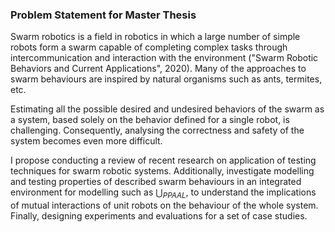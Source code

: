 ### Problem Statement for Master Thesis
Swarm robotics is a field in robotics in which a large number of simple robots form a swarm capable of completing complex tasks through intercommunication and interaction with the environment ("Swarm Robotic Behaviors and Current Applications", 2020). Many of the approaches to swarm behaviours are inspired by natural organisms such as ants, termites, etc. 

Estimating all the possible desired and undesired behaviors of the swarm as a system, based solely on the behavior defined for a single robot, is challenging. Consequently, analysing the correctness and safety of the system becomes even more difficult.

I propose conducting a review of recent research on application of testing techniques for swarm robotic systems. Additionally, investigate modelling and testing properties of described swarm behaviours in an integrated environment for modelling such as $\bigcup_{PPAAL}$, to understand the implications of mutual interactions of unit robots on the behaviour of the whole system. Finally, designing experiments and evaluations for a set of case studies.<script>
MathJax = {
  tex: {
    inlineMath: [["$", "$"], ["\\(", "\\)"]]
  }
};
</script>
<script id="MathJax-script" async src="https://cdn.jsdelivr.net/npm/mathjax@3/es5/tex-chtml.js"></script>
